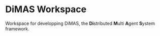 # DiMAS Workspace
Workspace for developping DiMAS, the **Di**stributed **M**ulti **A**gent **S**ystem framework.


